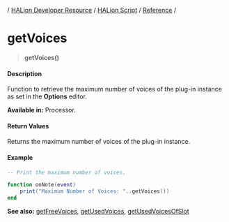 / [HALion Developer Resource](../../HALion-Developer-Resource.md) / [HALion Script](./HALion-Script.md) / [Reference](./Reference.md) /

# getVoices

>**getVoices()**

#### Description

Function to retrieve the maximum number of voices of the plug-in instance as set in the **Options** editor.

**Available in:** Processor.

#### Return Values

Returns the maximum number of voices of the plug-in instance.

#### Example

```lua
-- Print the maximum number of voices.

function onNote(event)
    print("Maximum Number of Voices: "..getVoices())
end
```

**See also:** [getFreeVoices](./getFreeVoices.md), [getUsedVoices](./getUsedVoices.md), [getUsedVoicesOfSlot](./getUsedVoicesOfSlot.md)